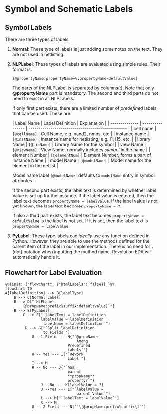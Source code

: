 # Symbol and Schematic Labels

## Symbol Labels

There are three types of labels:

1. **Normal**: These type of labels is just adding some notes on the text.
   They are not used in netlisting.

2. **NLPLabel**: These types of labels are evaluated using simple rules.
   Their format is:

   `[@propertyName:propertyName=%:propertyName=defaultValue]`

   The parts of the NLPLabel is separated by columns(:). Note that
   only **@propertyName** part is mandatory. The second and third parts
   do not need to exist in all NLPLabels.

   If only first part exists, there are a limited number of *predefined* labels that can be
   used.
   These are:

   | Label Name     | Label Definition | Explanation                                       |
         | -------------- | ---------------- | ------------------------------------------------- |
   | cell name      | `[@cellName]`    | Cell Name, e.g. nand2, nmos, etc                  |
   | instance name  | `[@instName]`    | Instance name for netlisting, e.g. I1, I15, etc.  |
   | library Name   | `[@libName]`     | Library Name for the symbol                       |
   | view Name      | `[@viewName]`    | View Name, normally includes *symbol* in the name |
   | element Number | `[@elementNum]`  | Element Number, forms a part of Instance Name     |
   | model Name     | `[@modelName]`   | Model name for the element in the netlist         |

   Model name label `[@modelName]` defaults to `modelName` entry in symbol attributes.

   If the second part exists, the label text is determined by whether label Value is set up for
   the instance. If the label value is entered, then the label text becomes `propertyName =
   labelValue`. If the label value is not yet known, the label text becomes `propertyName = ?`.

   If also a third part exists, the label text becomes `propertyName = defaultValue` is the
   label is not set. If it is set, then the label text is `propertyName = labelValue`.

3. **PyLabel**: These type labels can *ideally* use any function defined in Python. However,
   they are able to use the methods defined for the parent item of the label in our
   implementation. There is no need for `.` (dot) notation when inputting the method name.
   Revolution EDA will automatically handle it.

## Flowchart for Label Evaluation

```mermaid
%%{init: {"flowchart": {"htmlLabels": false}} }%%
flowchart TD
A[labelDefinition] --> B{labelType}
	B --> C[Normal Label]
	B --> D["`NLPLabel
		[@propName:prefix%suffix:defaultValue]`"]
	B --> E[PyLabel]
		C --> F["`labelText = labelDefinition
        		labelValue = labelDefinition
                 labelName = labelDefinition`"]
         D --> G["`Split labelDefinition
				 to Fields`"]
			G --1 Field --- H{"`@propName:
								Among 
							Predefined 
							Labels`"}
			H -- Yes --- I["`Rework
							Label`"]
			I --> M
			H -- No --- J{"`has 
							parent 
							**propName**
							property?`"}
				J --No --- K[labelValue = ?]
				J --Yes --- L["`labelValue = 
								parent Value`"]
				L --> M["`labelText = labelValue`"]
				K --> M
			G -- 2 Field --- N["`\[@propName:prefix%suffix\]`"]

```